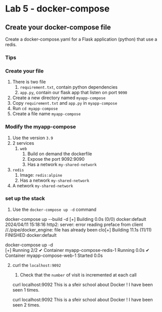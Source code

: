 # Lab 5 - docker-compose

## Create your docker-compose file

Create a docker-compose.yaml for a Flask application (python) that use a redis.

### Tips

### Create your file

1. There is two file 
   1. `requirement.txt`, contain python dependencies 
   2. `app.py`, contain our flask app that listen on port `9090`
2. Create a new directory named `myapp-compose` 
3. Copy `requirement.txt` and `app.py` in `myapp-compose`
4. Run `cd myapp-compose`
5. Create a file name `myapp-compose`

### Modify the myapp-compose

1. Use the version `3.9`
2. 2 services
   1. `web`
      1. Build on demand the dockerfile
      2. Expose the port 9092:9090
      3. Has a network `my-shared-network`
  2. `redis`
     1. Image: `redis:alpine`
     2. Has a network `my-shared-network`
3. A network `my-shared-network`

### set up the stack

1. Use the `docker-compose up -d` command

docker-compose up --build -d
[+] Building 0.0s (0/0)  docker:default
2024/04/11 15:18:16 http2: server: error reading preface from client //./pipe/docker_engine: file has already been clo[+] Building 11.1s (11/11) FINISHED                                                                    docker:default

docker-compose up -d  
[+] Running 2/2
 ✔ Container myapp-compose-redis-1  Running                                                                      0.0s 
 ✔ Container myapp-compose-web-1    Started                                                                      0.0s

2. curl the `localhost:9092`
   1. Check that the `number` of visit is incremented at each call

   curl localhost:9092
   This is a sfeir school about Docker ! 
   I have been seen 1 times.

   curl localhost:9092
   This is a sfeir school about Docker ! 
   I have been seen 2 times.